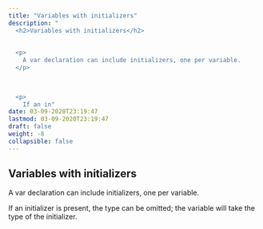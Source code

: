 ```yaml
---
title: "Variables with initializers"
description: "
  <h2>Variables with initializers</h2>
  
  
  <p>
    A var declaration can include initializers, one per variable.
  </p>
  

  
  <p>
    If an in"
date: 03-09-2020T23:19:47
lastmod: 03-09-2020T23:19:47
draft: false
weight: -8
collapsible: false
---
```


  <h2>Variables with initializers</h2>
  
  
  <p>
    A var declaration can include initializers, one per variable.
  </p>
  

  
  <p>
    If an initializer is present, the type can be omitted; the variable will take the type of the initializer.
  </p>
  

	
		
	


                                                
